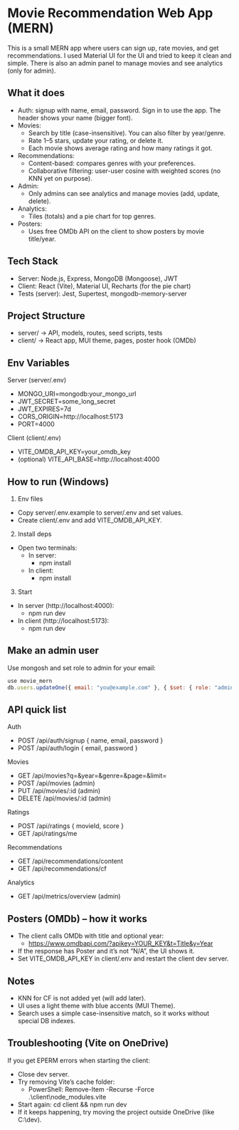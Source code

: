 # Movie Recommendation Web App (MERN)

This is a small MERN app where users can sign up, rate movies, and get recommendations. I used Material UI for the UI and tried to keep it clean and simple. There is also an admin panel to manage movies and see analytics (only for admin).

## What it does
- Auth: signup with name, email, password. Sign in to use the app. The header shows your name (bigger font).
- Movies:
  - Search by title (case-insensitive). You can also filter by year/genre.
  - Rate 1–5 stars, update your rating, or delete it.
  - Each movie shows average rating and how many ratings it got.
- Recommendations:
  - Content-based: compares genres with your preferences.
  - Collaborative filtering: user-user cosine with weighted scores (no KNN yet on purpose).
- Admin:
  - Only admins can see analytics and manage movies (add, update, delete).
- Analytics:
  - Tiles (totals) and a pie chart for top genres.
- Posters:
  - Uses free OMDb API on the client to show posters by movie title/year.

## Tech Stack
- Server: Node.js, Express, MongoDB (Mongoose), JWT
- Client: React (Vite), Material UI, Recharts (for the pie chart)
- Tests (server): Jest, Supertest, mongodb-memory-server

## Project Structure
- server/ → API, models, routes, seed scripts, tests
- client/ → React app, MUI theme, pages, poster hook (OMDb)

## Env Variables
Server (server/.env)
- MONGO_URI=mongodb:your_mongo_url
- JWT_SECRET=some_long_secret
- JWT_EXPIRES=7d
- CORS_ORIGIN=http://localhost:5173
- PORT=4000

Client (client/.env)
- VITE_OMDB_API_KEY=your_omdb_key
- (optional) VITE_API_BASE=http://localhost:4000

## How to run (Windows)
1) Env files
- Copy server/.env.example to server/.env and set values.
- Create client/.env and add VITE_OMDB_API_KEY.

2) Install deps
- Open two terminals:
  - In server:
    - npm install
  - In client:
    - npm install

3) Start
- In server (http://localhost:4000):
  - npm run dev
- In client (http://localhost:5173):
  - npm run dev

## Make an admin user
Use mongosh and set role to admin for your email:
```js
use movie_mern
db.users.updateOne({ email: "you@example.com" }, { $set: { role: "admin" } })
```

## API quick list
Auth
- POST /api/auth/signup { name, email, password }
- POST /api/auth/login { email, password }

Movies
- GET /api/movies?q=&year=&genre=&page=&limit=
- POST /api/movies (admin)
- PUT /api/movies/:id (admin)
- DELETE /api/movies/:id (admin)

Ratings
- POST /api/ratings { movieId, score }
- GET /api/ratings/me

Recommendations
- GET /api/recommendations/content
- GET /api/recommendations/cf

Analytics
- GET /api/metrics/overview (admin)

## Posters (OMDb) – how it works
- The client calls OMDb with title and optional year:
  - https://www.omdbapi.com/?apikey=YOUR_KEY&t=Title&y=Year
- If the response has Poster and it’s not “N/A”, the UI shows it.
- Set VITE_OMDB_API_KEY in client/.env and restart the client dev server.

## Notes
- KNN for CF is not added yet (will add later).
- UI uses a light theme with blue accents (MUI Theme).
- Search uses a simple case-insensitive match, so it works without special DB indexes.

## Troubleshooting (Vite on OneDrive)
If you get EPERM errors when starting the client:
- Close dev server.
- Try removing Vite’s cache folder:
  - PowerShell: Remove-Item -Recurse -Force .\client\node_modules\.vite
- Start again: cd client && npm run dev
- If it keeps happening, try moving the project outside OneDrive (like C:\dev).
